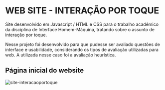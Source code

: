 # WEB SITE - INTERAÇÃO POR TOQUE
Site desenvolvido em Javascript / HTML e CSS para o trabalho acadêmico da disciplina de Interface Homem-Máquina, tratando sobre o assunto de interação por toque.

Nesse projeto foi desenvolvido para que pudesse ser avaliado questões de interface e usabilidade, considerando os tipos de avaliação utilizadas para web. 
A utilizada nesse caso foi a avaliação heurística.


## Página inicial do website
![site-interacaoportoque](https://user-images.githubusercontent.com/56418006/88432437-95e72080-cdd2-11ea-859a-27c99421a4c1.PNG)
